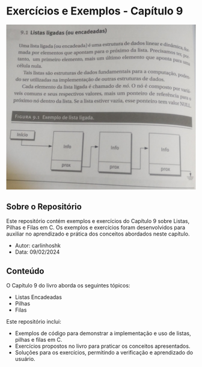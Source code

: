 # Exercícios e Exemplos - Capítulo 9

![alt text](capi9.jpg)

## Sobre o Repositório
Este repositório contém exemplos e exercícios do Capítulo 9 sobre Listas, Pilhas e Filas em C. Os exemplos e exercícios foram desenvolvidos para auxiliar no aprendizado e prática dos conceitos abordados neste capítulo.

- Autor: carlinhoshk
- Data: 09/02/2024

## Conteúdo
O Capítulo 9 do livro aborda os seguintes tópicos:
- Listas Encadeadas
- Pilhas
- Filas

Este repositório inclui:
- Exemplos de código para demonstrar a implementação e uso de listas, pilhas e filas em C.
- Exercícios propostos no livro para praticar os conceitos apresentados.
- Soluções para os exercícios, permitindo a verificação e aprendizado do usuário.


